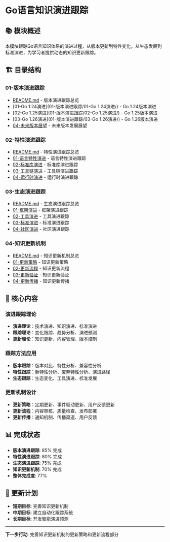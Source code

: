 # Go语言知识演进跟踪

## 📚 **模块概述**

本模块跟踪Go语言知识体系的演进过程，从版本更新到特性变化，从生态发展到标准演进，为学习者提供动态的知识更新跟踪。

## 🏗️ **目录结构**

### **01-版本演进跟踪**

- [README.md](01-版本演进跟踪/README.md) - 版本演进跟踪总览
- [01-Go 1.24演进](01-版本演进跟踪/01-Go 1.24演进/) - Go 1.24版本演进
- [02-Go 1.25演进](01-版本演进跟踪/02-Go 1.25演进/) - Go 1.25版本演进
- [03-Go 1.26演进](01-版本演进跟踪/03-Go 1.26演进/) - Go 1.26版本演进
- [04-未来版本展望](01-版本演进跟踪/04-未来版本展望/) - 未来版本发展展望

### **02-特性演进跟踪**

- [README.md](02-特性演进跟踪/README.md) - 特性演进跟踪总览
- [01-语言特性演进](02-特性演进跟踪/01-语言特性演进/) - 语言特性演进跟踪
- [02-标准库演进](02-特性演进跟踪/02-标准库演进/) - 标准库演进跟踪
- [03-工具链演进](02-特性演进跟踪/03-工具链演进/) - 工具链演进跟踪
- [04-运行时演进](02-特性演进跟踪/04-运行时演进/) - 运行时演进跟踪

### **03-生态演进跟踪**

- [README.md](03-生态演进跟踪/README.md) - 生态演进跟踪总览
- [01-框架演进](03-生态演进跟踪/01-框架演进/) - 框架演进跟踪
- [02-工具演进](03-生态演进跟踪/02-工具演进/) - 工具演进跟踪
- [03-标准演进](03-生态演进跟踪/03-标准演进/) - 标准演进跟踪
- [04-社区演进](03-生态演进跟踪/04-社区演进/) - 社区演进跟踪

### **04-知识更新机制**

- [README.md](04-知识更新机制/README.md) - 知识更新机制总览
- [01-更新策略](04-知识更新机制/01-更新策略/) - 知识更新策略
- [02-更新流程](04-知识更新机制/02-更新流程/) - 知识更新流程
- [03-更新验证](04-知识更新机制/03-更新验证/) - 知识更新验证
- [04-更新传播](04-知识更新机制/04-更新传播/) - 知识更新传播

## 🎯 **核心内容**

### **演进跟踪理论**

- **演进理论**：技术演进、知识演进、标准演进
- **跟踪理论**：变化跟踪、趋势分析、演进预测
- **更新理论**：知识更新、内容管理、版本控制

### **跟踪方法应用**

- **版本跟踪**：版本对比、特性分析、兼容性分析
- **特性跟踪**：新特性分析、废弃特性分析、演进路径
- **生态跟踪**：生态变化、工具演进、标准发展

### **更新机制设计**

- **更新策略**：定期更新、事件驱动更新、用户反馈更新
- **更新流程**：内容审核、质量检查、发布部署
- **更新传播**：通知机制、传播渠道、用户反馈

## 📊 **完成状态**

- **版本演进跟踪**: 85% 完成
- **特性演进跟踪**: 80% 完成
- **生态演进跟踪**: 75% 完成
- **知识更新机制**: 70% 完成
- **整体完成度**: 77%

## 🔄 **更新计划**

- **短期目标**: 完善知识更新机制
- **中期目标**: 建立自动化跟踪系统
- **长期目标**: 开发智能演进预测

---

**下一步行动**: 完善知识更新机制的更新策略和更新流程部分
